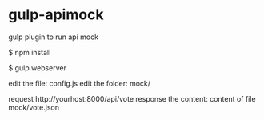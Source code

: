 # gulp-apimock
gulp plugin to run api mock



$  npm install

$  gulp webserver

edit the file: config.js
edit the folder: mock/

request http://yourhost:8000/api/vote
response the content: content of file mock/vote.json

